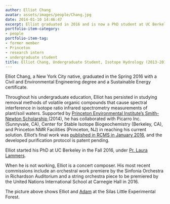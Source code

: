 ```yaml
---
author: Elliot Chang
avatar: assets/images/people/Chang.jpg
date: 2014-01-10 14:46:47
excerpt: Elliot graduated in 2016 and is now a PhD student at UC Berkeley.
portfolio-item-category:
- people
portfolio-item-tag:
- former member
- Princeton
- research intern
- undergraduate student
title: Elliot Chang, Undergraduate Student, Isotope Hydrology (2013-2016)
---
```



<p class="p1">
<span class="s1">Elliot Chang, a New York City native, graduated in the Spring 2016 with a Civil and Environmental Engineering degree and a Sustainable Energy certificate.</span>
</p>
<p class="p1">
<span class="s1">Throughout his undergraduate education, Elliot has persisted in studying removal methods of volatile organic compounds that cause spectral interference in isotope ratio infrared spectrometry measurements of plant/soil waters. Supported by <a href="https://www.princeton.edu/pei/undergrads/pei-environmental-scholar/" target="_blank">Princeton Environmental Institute’s Smith-Newton Scholarship </a>(2014), he has collaborated with Picarro Inc. (Sunnyvale, CA), Center for Stable Isotope Biogeochemistry (Berkeley, CA), and Princeton NMR Facilities (Princeton, NJ) in reaching his current solution. Elliot’s final work was <a href="http://caylor.eri.ucsb.edu/2016/02/elliot-changs-1st-paper-featured-on-the-cee-website/" target="_blank">published in RCMS in January 2016</a>, and the developed purification protocol is patent pending.</span>
</p>
<p class="p1">
  Elliot started his PhD at UC Berkeley in the Fall 2016, under <a href="https://nature.berkeley.edu/~lnlammers/index.html" target="_blank">Pr. Laura Lammers</a>.
</p>
<p class="p1">
<span class="s1">When he is not working, Elliot is a concert composer. His most recent commissions include an orchestral work premiere by the Sinfonia Orchestra in Richardson Auditorium and a string orchestra piece to be premiered by the United Nations International School at Carnegie Hall in 2016.</span>
</p>
<p class="p1">
  The picture above shows Elliot and <a href="http://caylor.eri.ucsb.edu/portfolio-item/adam-wolf-postdoctoral-research-associate/" target="_blank">Adam</a> at the Silas Little Experimental Forest.
</p>